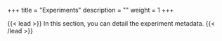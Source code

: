 +++
title = "Experiments"
description = ""
weight = 1
+++

{{< lead >}}
In this section, you can detail the experiment metadata. 
{{< /lead >}}
	